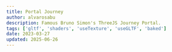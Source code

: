 ```yaml
---
title: Portal Journey
author: alvarosabu
description: Famous Bruno Simon's ThreeJS Journey Portal.
tags: ['gltf', 'shaders', 'useTexture', 'useGLTF', 'baked']
date: 2023-03-27
updated: 2025-06-26
---
```



